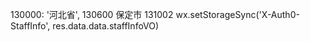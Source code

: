 130000: '河北省',
130600 保定市
131002
          wx.setStorageSync('X-Auth0-StaffInfo', res.data.data.staffInfoVO)

